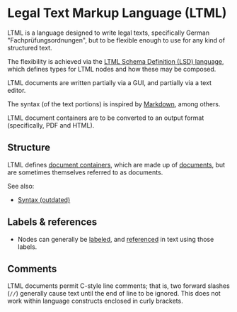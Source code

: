 # Legal Text Markup Language (LTML)

LTML is a language designed to write legal texts, specifically German
"Fachprüfungsordnungen", but to be flexible enough to use for any kind of
structured text.

The flexibility is achieved via the
[LTML Schema Definition (LSD) language](lsd.md),
which defines types for LTML nodes and how these may be composed.

LTML documents are written partially via a GUI, and partially via a text
editor.

The syntax (of the text portions) is inspired by
[Markdown](https://commonmark.org), among others.

LTML document containers are to be converted to an output format
(specifically, PDF and HTML).


## Structure

LTML defines [document containers](ltml/document-container.md), which are
made up of [documents](ltml/document.md), but are sometimes themselves
referred to as documents.

See also:

* [Syntax (outdated)](ltml/syntax.ebnf.txt)


## Labels & references

* Nodes can generally be [labeled](ltml/general/label.md), and
  [referenced](ltml/text.md#references) in text using those labels.


## Comments

LTML documents permit C-style line comments; that is, two forward slashes
(`//`) generally cause text until the end of line to be ignored.
This does not work within language constructs enclosed in curly brackets.
